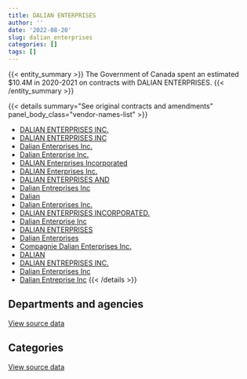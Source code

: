 ```yaml
---
title: DALIAN ENTERPRISES
author: ''
date: '2022-08-20'
slug: dalian_enterprises
categories: []
tags: []
---
```


<script src="/rmarkdown-libs/htmlwidgets/htmlwidgets.js"></script>
<link href="/rmarkdown-libs/datatables-css/datatables-crosstalk.css" rel="stylesheet" />
<script src="/rmarkdown-libs/datatables-binding/datatables.js"></script>
<script src="/rmarkdown-libs/jquery/jquery-3.6.0.min.js"></script>
<link href="/rmarkdown-libs/dt-core-bootstrap/css/dataTables.bootstrap.min.css" rel="stylesheet" />
<link href="/rmarkdown-libs/dt-core-bootstrap/css/dataTables.bootstrap.extra.css" rel="stylesheet" />
<script src="/rmarkdown-libs/dt-core-bootstrap/js/jquery.dataTables.min.js"></script>
<script src="/rmarkdown-libs/dt-core-bootstrap/js/dataTables.bootstrap.min.js"></script>
<link href="/rmarkdown-libs/crosstalk/css/crosstalk.min.css" rel="stylesheet" />
<script src="/rmarkdown-libs/crosstalk/js/crosstalk.min.js"></script>
<script src="/rmarkdown-libs/htmlwidgets/htmlwidgets.js"></script>
<link href="/rmarkdown-libs/datatables-css/datatables-crosstalk.css" rel="stylesheet" />
<script src="/rmarkdown-libs/datatables-binding/datatables.js"></script>
<script src="/rmarkdown-libs/jquery/jquery-3.6.0.min.js"></script>
<link href="/rmarkdown-libs/dt-core-bootstrap/css/dataTables.bootstrap.min.css" rel="stylesheet" />
<link href="/rmarkdown-libs/dt-core-bootstrap/css/dataTables.bootstrap.extra.css" rel="stylesheet" />
<script src="/rmarkdown-libs/dt-core-bootstrap/js/jquery.dataTables.min.js"></script>
<script src="/rmarkdown-libs/dt-core-bootstrap/js/dataTables.bootstrap.min.js"></script>
<link href="/rmarkdown-libs/crosstalk/css/crosstalk.min.css" rel="stylesheet" />
<script src="/rmarkdown-libs/crosstalk/js/crosstalk.min.js"></script>

{{< entity_summary >}}
The Government of Canada spent an estimated \$10.4M in 2020-2021 on contracts with DALIAN ENTERPRISES.
{{< /entity_summary >}}

{{< details summary="See original contracts and amendments" panel_body_class="vendor-names-list" >}}
- [DALIAN ENTERPRISES INC.](https://search.open.canada.ca/en/ct/?sort=contract_value_f%20desc&page=1&search_text=%22DALIAN%20ENTERPRISES%20INC.%22)
- [DALIAN ENTERPRISES INC](https://search.open.canada.ca/en/ct/?sort=contract_value_f%20desc&page=1&search_text=%22DALIAN%20ENTERPRISES%20INC%22)
- [Dalian Enterprises Inc.](https://search.open.canada.ca/en/ct/?sort=contract_value_f%20desc&page=1&search_text=%22Dalian%20Enterprises%20Inc.%22)
- [Dalian Enterprise Inc.](https://search.open.canada.ca/en/ct/?sort=contract_value_f%20desc&page=1&search_text=%22Dalian%20Enterprise%20Inc.%22)
- [DALIAN Enterprises Incorporated](https://search.open.canada.ca/en/ct/?sort=contract_value_f%20desc&page=1&search_text=%22DALIAN%20Enterprises%20Incorporated%22)
- [DALIAN Enterprises Inc.](https://search.open.canada.ca/en/ct/?sort=contract_value_f%20desc&page=1&search_text=%22DALIAN%20Enterprises%20Inc.%22)
- [DALIAN ENTERPRISES AND](https://search.open.canada.ca/en/ct/?sort=contract_value_f%20desc&page=1&search_text=%22DALIAN%20ENTERPRISES%20AND%22)
- [Dalian Entreprises Inc](https://search.open.canada.ca/en/ct/?sort=contract_value_f%20desc&page=1&search_text=%22Dalian%20Entreprises%20Inc%22)
- [Dalian](https://search.open.canada.ca/en/ct/?sort=contract_value_f%20desc&page=1&search_text=%22Dalian%22)
- [Dalian Enterprises Inc.](https://search.open.canada.ca/en/ct/?sort=contract_value_f%20desc&page=1&search_text=%22Dalian%20%20Enterprises%20Inc.%22)
- [DALIAN ENTERPRISES INCORPORATED.](https://search.open.canada.ca/en/ct/?sort=contract_value_f%20desc&page=1&search_text=%22DALIAN%20ENTERPRISES%20INCORPORATED.%22)
- [Dalian Enterprise Inc](https://search.open.canada.ca/en/ct/?sort=contract_value_f%20desc&page=1&search_text=%22Dalian%20Enterprise%20Inc%22)
- [DALIAN ENTERPRISES](https://search.open.canada.ca/en/ct/?sort=contract_value_f%20desc&page=1&search_text=%22DALIAN%20ENTERPRISES%22)
- [Dalian Enterprises](https://search.open.canada.ca/en/ct/?sort=contract_value_f%20desc&page=1&search_text=%22Dalian%20Enterprises%22)
- [Compagnie Dalian Enterprises Inc.](https://search.open.canada.ca/en/ct/?sort=contract_value_f%20desc&page=1&search_text=%22Compagnie%20Dalian%20Enterprises%20Inc.%22)
- [DALIAN](https://search.open.canada.ca/en/ct/?sort=contract_value_f%20desc&page=1&search_text=%22DALIAN%22)
- [DALIAN ENTREPRISES INC.](https://search.open.canada.ca/en/ct/?sort=contract_value_f%20desc&page=1&search_text=%22DALIAN%20ENTREPRISES%20INC.%22)
- [Dalian Enterprises Inc](https://search.open.canada.ca/en/ct/?sort=contract_value_f%20desc&page=1&search_text=%22Dalian%20Enterprises%20Inc%22)
- [Dalian Entreprise Inc](https://search.open.canada.ca/en/ct/?sort=contract_value_f%20desc&page=1&search_text=%22Dalian%20Entreprise%20Inc%22)
{{< /details >}}

## Departments and agencies

<div id="htmlwidget-1" style="width:100%;height:auto;" class="datatables html-widget"></div>
<script type="application/json" data-for="htmlwidget-1">{"x":{"style":"bootstrap","filter":"none","vertical":false,"data":[["<a href=\"/departments/aafc-aac/\">Agriculture and Agri-Food Canada<\/a>","<a href=\"/departments/aandc-aadnc/\">Crown-Indigenous Relations and Northern Affairs Canada<\/a>","<a href=\"/departments/cbsa-asfc/\">Canada Border Services Agency<\/a>","<a href=\"/departments/cic/\">Immigration, Refugees and Citizenship Canada<\/a>","<a href=\"/departments/cra-arc/\">Canada Revenue Agency<\/a>","<a href=\"/departments/csc-scc/\">Correctional Service of Canada<\/a>","<a href=\"/departments/dfo-mpo/\">Fisheries and Oceans Canada<\/a>","<a href=\"/departments/dnd-mdn/\">National Defence<\/a>","<a href=\"/departments/elections/\">Elections Canada<\/a>","<a href=\"/departments/infc/\">Infrastructure Canada<\/a>","<a href=\"/departments/nrcan-rncan/\">Natural Resources Canada<\/a>","<a href=\"/departments/rcmp-grc/\">Royal Canadian Mounted Police<\/a>","<a href=\"/departments/ssc-spc/\">Shared Services Canada<\/a>"],[27217,29565.56,null,4349215.11,108936.69,null,212798.78,6358.58,null,121757.05,null,427976.24,1028150.35],[37401.07,null,null,2242410.95,71835.07,null,null,79580.82,221850.47,34025.26,33449.16,427976.24,1024995.31],[null,null,1560127.33,2000187.5,null,null,null,435541.84,476768.45,null,197457.94,299105.08,1330352.54],[null,null,3963149.32,1925199.06,null,957692.76,null,177328.41,254384.03,null,147823.71,255372.78,2745424.14]],"container":"<table class=\"table table-striped table-hover row-border order-column display\">\n  <thead>\n    <tr>\n      <th>Department<\/th>\n      <th>2017-2018<\/th>\n      <th>2018-2019<\/th>\n      <th>2019-2020<\/th>\n      <th>2020-2021<\/th>\n    <\/tr>\n  <\/thead>\n<\/table>","options":{"order":[[4,"desc"]],"pageLength":10,"autoWidth":true,"columnDefs":[{"targets":1,"render":"function(data, type, row, meta) {\n    return type !== 'display' ? data : DTWidget.formatCurrency(data, \"$\", 2, 3, \",\", \".\", true, null);\n  }"},{"targets":2,"render":"function(data, type, row, meta) {\n    return type !== 'display' ? data : DTWidget.formatCurrency(data, \"$\", 2, 3, \",\", \".\", true, null);\n  }"},{"targets":3,"render":"function(data, type, row, meta) {\n    return type !== 'display' ? data : DTWidget.formatCurrency(data, \"$\", 2, 3, \",\", \".\", true, null);\n  }"},{"targets":4,"render":"function(data, type, row, meta) {\n    return type !== 'display' ? data : DTWidget.formatCurrency(data, \"$\", 2, 3, \",\", \".\", true, null);\n  }"},{"width":"16%","targets":[1,2,3,4]},{"className":"dt-right","targets":[1,2,3,4]}],"orderClasses":false}},"evals":["options.columnDefs.0.render","options.columnDefs.1.render","options.columnDefs.2.render","options.columnDefs.3.render"],"jsHooks":[]}</script>
<p class="text-right">
<a href="https://github.com/GoC-Spending/contracts-data/tree/main/data/out/vendors/dalian_enterprises/summary_by_fiscal_year_by_department.csv" class="source-data-link btn btn-link">View source data</a>
</p>

## Categories

<div id="htmlwidget-2" style="width:100%;height:auto;" class="datatables html-widget"></div>
<script type="application/json" data-for="htmlwidget-2">{"x":{"style":"bootstrap","filter":"none","vertical":false,"data":[["<a href=\"/categories/1_facilities_and_construction/\">Facilities and construction<\/a>","<a href=\"/categories/11_defence/\">Defence<\/a>","<a href=\"/categories/2_professional_services/\">Professional services<\/a>","<a href=\"/categories/3_information_technology/\">Information technology<\/a>"],[null,6358.58,607098.24,5698518.54],[5054.07,74526.75,199683.31,3894260.2],[48678.67,386863.17,197457.94,5666540.9],[351530.79,128782.74,147823.71,9798236.98]],"container":"<table class=\"table table-striped table-hover row-border order-column display\">\n  <thead>\n    <tr>\n      <th>Category<\/th>\n      <th>2017-2018<\/th>\n      <th>2018-2019<\/th>\n      <th>2019-2020<\/th>\n      <th>2020-2021<\/th>\n    <\/tr>\n  <\/thead>\n<\/table>","options":{"order":[[4,"desc"]],"dom":"t","pageLength":30,"autoWidth":true,"columnDefs":[{"targets":1,"render":"function(data, type, row, meta) {\n    return type !== 'display' ? data : DTWidget.formatCurrency(data, \"$\", 2, 3, \",\", \".\", true, null);\n  }"},{"targets":2,"render":"function(data, type, row, meta) {\n    return type !== 'display' ? data : DTWidget.formatCurrency(data, \"$\", 2, 3, \",\", \".\", true, null);\n  }"},{"targets":3,"render":"function(data, type, row, meta) {\n    return type !== 'display' ? data : DTWidget.formatCurrency(data, \"$\", 2, 3, \",\", \".\", true, null);\n  }"},{"targets":4,"render":"function(data, type, row, meta) {\n    return type !== 'display' ? data : DTWidget.formatCurrency(data, \"$\", 2, 3, \",\", \".\", true, null);\n  }"},{"width":"16%","targets":[1,2,3,4]},{"className":"dt-right","targets":[1,2,3,4]}],"orderClasses":false,"lengthMenu":[10,25,30,50,100]}},"evals":["options.columnDefs.0.render","options.columnDefs.1.render","options.columnDefs.2.render","options.columnDefs.3.render"],"jsHooks":[]}</script>
<p class="text-right">
<a href="https://github.com/GoC-Spending/contracts-data/tree/main/data/out/vendors/dalian_enterprises/summary_by_fiscal_year_by_category.csv" class="source-data-link btn btn-link">View source data</a>
</p>
